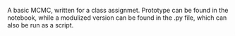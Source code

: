 A basic MCMC, written for a class assignmet. Prototype
can be found in the notebook, while a modulized version can be found
in the .py file, which can also be run as a script.
